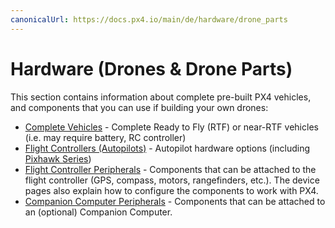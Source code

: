 ```yaml
---
canonicalUrl: https://docs.px4.io/main/de/hardware/drone_parts
---
```


# Hardware (Drones & Drone Parts)

This section contains information about complete pre-built PX4 vehicles, and components that you can use if building your own drones:

* [Complete Vehicles](../complete_vehicles/README.md) - Complete Ready to Fly (RTF) or near-RTF vehicles (i.e. may require battery, RC controller)
* [Flight Controllers (Autopilots)](../flight_controller/README.md) - Autopilot hardware options (including [Pixhawk Series](../flight_controller/pixhawk_series.md))
* [Flight Controller Peripherals](../peripherals/README.md) - Components that can be attached to the flight controller (GPS, compass, motors, rangefinders, etc.). The device pages also explain how to configure the components to work with PX4.
* [Companion Computer Peripherals](../peripherals/companion_computer_peripherals.md) - Components that can be attached to an (optional) Companion Computer.

